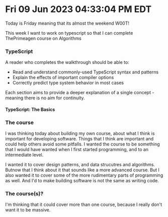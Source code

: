 # Fri 09 Jun 2023 04:33:04 PM EDT


Today is Friday meaning that its almost the weekend W00T!

This week I want to work on typescript so that I can complete ThePrimeagen course on Algorithms



### TypeScript

A reader who completes the walkthrough should be able to:
- Read and understand commonly-used TypeScript syntax and patterns
- Explain the effects of important compiler options
- Correctly predict type system behavior in most cases


Each section aims to provide a deeper explanation of a single concept - meaning there is no aim for continuity.

#### TypeScript: The Basics






### The course
I was thinking today about building my own course, about what I think is important for developing software.
Things that I think are important and could help others avoid some pitfalls. I wanted the course to be something
that I would have wanted when I first started programming, and to an intermediate level.


I wanted it to cover design patterns, and data strucutres and algorithms. Butnow that I think about it that sounds
like a more advanced course. But I also wanted it to cover some of the more rudimentary parts of programming as well.
And I'd to make building software is not the same as writing code.

### The course(s)?

I'm thinking that it could cover more than one course, because I really don't want it to be massive.



